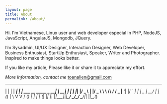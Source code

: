 ```yaml
---
layout: page
title: About
permalink: /about/
---
```

Hi. I'm Vietnamese, Linux user and web developer especial in PHP, NodeJS, JavaScript, AngularJS, Mongodb, JQuery. 

I’m Sysadmin, UI/UX Designer, Interaction Designer, Web Developer, Business Enthusiast, StartUp Enthusiast, Speaker, Writer and Photographer. Inspired to make things looks better.

If you like my article, Please like it or share it to appreciate my effort.

*More Information, contact me*
[toanalien@gmail.com](mailto:toanalien@gmail.com)

 _   _      _ _                            _     _ _
 | | | | ___| | | ___   __      _____  _ __| | __| | |
 | |_| |/ _ \ | |/ _ \  \ \ /\ / / _ \| '__| |/ _` | |
 |  _  |  __/ | | (_) |  \ V  V / (_) | |  | | (_| |_|
 |_| |_|\___|_|_|\___/    \_/\_/ \___/|_|  |_|\__,_(_)
